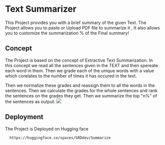 
# Text Summarizer

This Project provides you with a brief summary of the given Text.
The Project allows you to paste or Upload PDF file to summarize it , It also allows you to customize the summarization % of the Final summary!

## Concept
The Project is based on the concept of Extractive Text Summarization.
In this concept we read all the sentences given in the TEXT and then spereate each word in them. 
Then we grade each of the unique words with a value which corelates to the number of times it has occured in the text.

Then we normalize these grades and reassign them to all the words in the sentences. Then we calculate the grades for the whole sentences and rank the sentences on the grades they get.
Then we summarize the top "n%" of the sentences as output.
<img src='https://imgs.search.brave.com/m5dNQYnKvcBHxQBBwzS_lUNmEKAEMcA3WvZZ9EYvQSM/rs:fit:1200:1016:1/g:ce/aHR0cHM6Ly9taXJv/Lm1lZGl1bS5jb20v/bWF4LzI5MjAvMSo1/X3Q0RUpsMUl5OUIx/dzVFdFgxWm9nLmpw/ZWc'>
## Deployment

The Project is Deployed on Hugging face 

```bash
  https://huggingface.co/spaces/SRDdev/Summarize
```


 
